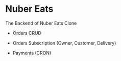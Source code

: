 # Nuber Eats

The Backend of Nuber Eats Clone

- Orders CRUD
- Orders Subscription (Owner, Customer, Delivery)

- Payments (CRON)